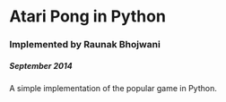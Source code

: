 # Atari Pong in Python
### Implemented by Raunak Bhojwani
##### September 2014

A simple implementation of the popular game in Python. 
